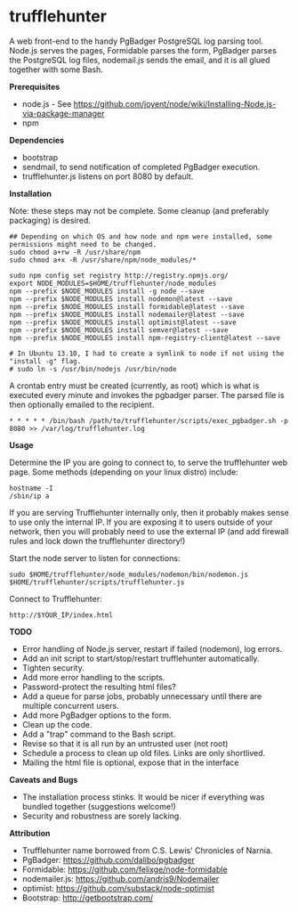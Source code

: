 trufflehunter
=============

A web front-end to the handy PgBadger PostgreSQL log parsing tool.
Node.js serves the pages, Formidable parses the form, PgBadger parses the PostgreSQL log files, nodemail.js sends the email, and it is all glued together with some Bash.


**Prerequisites**
- node.js - See https://github.com/joyent/node/wiki/Installing-Node.js-via-package-manager
- npm

**Dependencies**
- bootstrap
- sendmail, to send notification of completed PgBadger execution.
- trufflehunter.js listens on port 8080 by default.


**Installation**

Note: these steps may not be complete. Some cleanup (and preferably packaging) is desired.

    ## Depending on which OS and how node and npm were installed, some permissions might need to be changed.
    sudo chmod a+rw -R /usr/share/npm
    sudo chmod a+x -R /usr/share/npm/node_modules/*
    
    sudo npm config set registry http://registry.npmjs.org/
    export NODE_MODULES=$HOME/trufflehunter/node_modules
    npm --prefix $NODE_MODULES install -g node --save
    npm --prefix $NODE_MODULES install nodemon@latest --save
    npm --prefix $NODE_MODULES install formidable@latest --save
    npm --prefix $NODE_MODULES install nodemailer@latest --save
    npm --prefix $NODE_MODULES install optimist@latest --save
    npm --prefix $NODE_MODULES install semver@latest --save
    npm --prefix $NODE_MODULES install npm-registry-client@latest --save
    
    # In Ubuntu 13.10, I had to create a symlink to node if not using the "install -g" flag.
    # sudo ln -s /usr/bin/nodejs /usr/bin/node
    
A crontab entry must be created (currently, as root) which is what is executed every minute and invokes the pgbadger parser. The parsed file is then optionally emailed to the recipient.

    * * * * * /bin/bash /path/to/trufflehunter/scripts/exec_pgbadger.sh -p 8080 >> /var/log/trufflehunter.log



**Usage**

Determine the IP you are going to connect to, to serve the trufflehunter web page. Some methods (depending on your linux distro) include:

    hostname -I
    /sbin/ip a

If you are serving Trufflehunter internally only, then it probably makes sense to use only the internal IP. If you are exposing it to users outside of your network, then you will probably need to use the external IP (and add firewall rules and lock down the trufflehunter directory!)

Start the node server to listen for connections:

    sudo $HOME/trufflehunter/node_modules/nodemon/bin/nodemon.js $HOME/trufflehunter/scripts/trufflehunter.js

Connect to Trufflehunter:

    http://$YOUR_IP/index.html



**TODO**
- Error handling of Node.js server, restart if failed (nodemon), log errors.
- Add an init script to start/stop/restart trufflehunter automatically.
- Tighten security.
- Add more error handling to the scripts.
- Password-protect the resulting html files?
- Add a queue for parse jobs, probably unnecessary until there are multiple concurrent users.
- Add more PgBadger options to the form.
- Clean up the code.
- Add a "trap" command to the Bash script.
- Revise so that it is all run by an untrusted user (not root)
- Schedule a process to clean up old files. Links are only shortlived.
- Mailing the html file is optional, expose that in the interface


**Caveats and Bugs**
- The installation process stinks. It would be nicer if everything was bundled together (suggestions welcome!)
- Security and robustness are sorely lacking.


**Attribution**
- Trufflehunter name borrowed from C.S. Lewis' Chronicles of Narnia.
- PgBadger: https://github.com/dalibo/pgbadger
- Formidable: https://github.com/felixge/node-formidable
- nodemailer.js: https://github.com/andris9/Nodemailer
- optimist: https://github.com/substack/node-optimist
- Bootstrap: http://getbootstrap.com/
